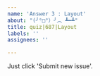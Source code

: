 ```yaml
---
name: 'Answer 3 : Layout'
about: "(╯°□°）╯︵ ┻━┻"
title: quiz|687|Layout
labels: ''
assignees: ''

---
```


Just click 'Submit new issue'.
